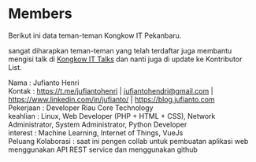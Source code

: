 # Members
Berikut ini data teman-teman Kongkow IT Pekanbaru. 

sangat diharapkan teman-teman yang telah terdaftar juga membantu mengisi talk di [Kongkow IT Talks](https://github.com/KongkowITPekanbaru/kwit-talks) dan nanti juga di update ke Kontributor List.

Nama : Jufianto Henri  
Kontak : https://t.me/jufiantohenri | jufiantohendri@gmail.com | https://www.linkedin.com/in/jufianto/ | https://blog.jufianto.com   
Pekerjaan : Developer Riau Core Technology  
keahlian : Linux, Web Developer (PHP + HTML + CSS), Network Administrator, System Administrator, Python Developer  
interest : Machine Learning, Internet of Things, VueJs  
Peluang Kolaborasi : saat ini pengen collab untuk pembuatan aplikasi web menggunakan API REST service dan menggunakan github 
#
